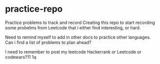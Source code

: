 # practice-repo
Practice problems to track and record
Creating this repo to start recording some probelms from Leetcode that i either find interesting, or hard.

Need to remind myself to add in other docs to practice other languages.
Can i find a list of problems to plan ahead?


I need to remember to post my leetcode
Hackerrank or Leetcode or codewars?11
1q

